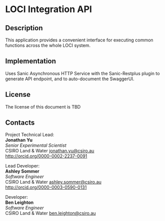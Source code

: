 # LOCI Integration API

## Description
This application provides a convenient interface for executing common functions across the whole LOCI system.

## Implementation
Uses Sanic Asynchronous HTTP Service with the Sanic-Restplus plugin to generate API endpoint, and to auto-document the SwaggerUI.

## License
The license of this document is TBD

## Contacts
Project Technical Lead:  
**Jonathan Yu**  
*Senior Experimental Scientist*  
CSIRO Land & Water
<jonathan.yu@csiro.au>  
<http://orcid.org/0000-0002-2237-0091>

Lead Developer:  
**Ashley Sommer**  
*Software Engineer*  
CSIRO Land & Water
<ashley.sommer@csiro.au>  
<http://orcid.org/0000-0003-0590-0131>

Developer:  
**Ben Leighton**  
*Software Engineer*  
CSIRO Land & Water
<ben.leighton@csiro.au>  
